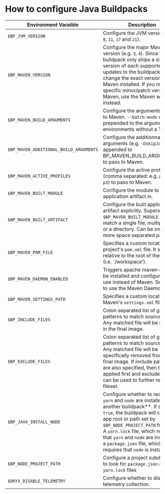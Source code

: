 # How to configure Java Buildpacks

| Environment Varaible                   | Description | Default Value |
|----------------------------------------|-------------|---------------|
| `$BP_JVM_VERSION`                      |Configure the JVM version (e.g. `8`, `11`, `17` and `21`).| `17` |
| `$BP_MAVEN_VERSION`                    | Configure the major Maven version (e.g. `3`, `4`).  Since the buildpack only ships a single version of each supported line, updates to the buildpack can change the exact version of Maven installed. If you require a specific minor/patch version of Maven, use the Maven wrapper instead.| `3` |
| `$BP_MAVEN_BUILD_ARGUMENTS`            | Configure the arguments to pass to Maven. `--batch-mode` will be prepended to the argument list in environments without a TTY. | `-Dmaven.test.skip=true --no-transfer-progress package` |
| `$BP_MAVEN_ADDITIONAL_BUILD_ARGUMENTS` | Configure the additionnal arguments (e.g. `-DskipJavadoc`; appended to BP_MAVEN_BUILD_ARGUMENTS) to pass to Maven.  | `` (empty string)|
| `$BP_MAVEN_ACTIVE_PROFILES`            | Configure the active profiles (comma separated: e.g. `p1,!p2,?p3`) to pass to Maven. | `` (empty string) |
| `$BP_MAVEN_BUILT_MODULE`               | Configure the module to find application artifact in.  | the root module (empty) |
| `$BP_MAVEN_BUILT_ARTIFACT`             | Configure the built application artifact explicitly. Supersedes `$BP_MAVEN_BUILT_MODULE`. Can match a single file, multiple files or a directory. Can be one or more space separated patterns. | `target/*.[ejw]ar` |
| `$BP_MAVEN_POM_FILE`                   | Specifies a custom location to the project's `pom.xml` file. It should be relative to the root of the project (i.e. `/workspace'). | `pom.xml` |
| `$BP_MAVEN_DAEMON_ENABLED`             | Triggers apache maven-mvnd to be installed and configured for use instead of Maven.  Set to `true` to use the Maven Daemon. | `false`|
| `$BP_MAVEN_SETTINGS_PATH`              | Specifies a custom location to Maven's `settings.xml` file. ||
| `$BP_INCLUDE_FILES`                    | Colon separated list of glob patterns to match source files. Any matched file will be retained in the final image. | `` (i.e. nothing) |
| `$BP_EXCLUDE_FILES`                    | Colon separated list of glob patterns to match source files. Any matched file will be specifically removed from the final image. If include patterns are also specified, then they are applied first and exclude patterns can be used to further reduce the fileset. | `` (i.e. nothing) |
| `$BP_JAVA_INSTALL_NODE`                | Configure whether to request that `yarn` and `node` are installed by another buildpack**. If set to `true`, the buildpack will check the app root or path set by `$BP_NODE_PROJECT_PATH` for either: A `yarn.lock` file, which requires that `yarn` and `node` are installed or, a `package.json` file, which requires that `node` is installed. | `false` |
| `$BP_NODE_PROJECT_PATH`                | Configure a project subdirectory to look for `package.json` and `yarn.lock` files | |
| `$ORYX_DISABLE_TELEMETRY`              | Configure whether to disable telemetry collection. | `false` |
